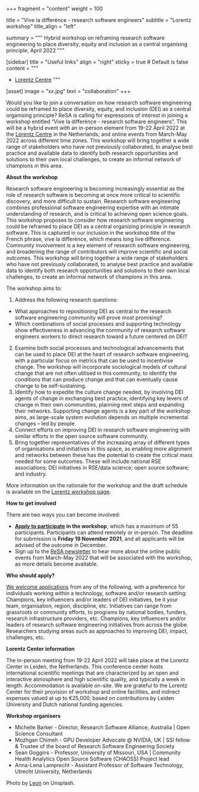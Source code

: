 +++
fragment = "content"
weight = 100

title = "Vive la differénce - research software engineers"
subtitle = "Lorentz workshop"
title_align = "left"

summary = """
Hybrid workshop on reframing research software engineering to place diversity, equity and inclusion as a central organising principle, April 2022
"""

[sidebar]
  title = "Useful links"
  align = "right"
  sticky = true # Default is false
  content = """
  * [Lorentz Centre](https://www.lorentzcenter.nl/about-us.html)
  """

[asset]
  image = "xx.jpg"
  text = "collaboration"
+++

Would you like to join a conversation on how research software engineering could be reframed to place diversity, equity, and inclusion (DEI) as a central organising principle? ReSA is calling for expressions of interest in joining a workshop entitled “Vive la differénce - research software engineers”. This will be a hybrid event with an in-person element from 19-22 April 2022 at the [Lorentz Centre](https://www.lorentzcenter.nl/about-us.html) in the Netherlands; and online events from March-May 2022 across different time zones.  This workshop will bring together a wide range of stakeholders who have not previously collaborated, to analyse best practice and available data to identify both research opportunities and solutions to their own local challenges, to create an informal network of champions in this area.

**About the workshop**

Research software engineering is becoming increasingly essential as the role of research software is becoming at once more critical to scientific discovery, and more difficult to sustain. Research software engineering  combines professional software engineering expertise with an intimate understanding of research, and is critical to achieving open science goals. This workshop proposes to consider how research software engineering could be reframed to place DEI as a central organizing principle in research software. This is captured in our inclusion in the workshop title of the French phrase, vive la differénce, which means long live difference. Community involvement is a key element of research software engineering, and broadening the range of contributors will improve scientific and social outcomes. This workshop will bring together a wide range of stakeholders who have not previously collaborated, to analyse best practice and available data to identify both research opportunities and solutions to their own local challenges, to create an informal network of champions in this area.

The workshop aims to:
1. Address the following research questions:
* What approaches to repositioning DEI as central to the research software engineering community will prove most promising?
* Which combinations of social processes and supporting technology show effectiveness in advancing the community of research software engineers workers to direct research toward a future centered on DEI?
2. Examine both social processes and technological advancements that can be used to place DEI at the heart of research software engineering, with a particular focus on metrics that can be used to incentivise change. The workshop will incorporate sociological models of cultural change that are not often utilised in this community, to identify the conditions that can produce change and that can eventually cause change to be self-sustaining.
3. Identify how to expedite the culture change needed, by involving DEI agents of change in exchanging best practice, identifying key levers of change in their own communities, planning next steps and expanding their networks. Supporting change agents is a key part of the workshop aims, as large-scale system evolution depends on multiple incremental changes – led by people.  
4. Connect efforts on improving DEI in research software engineering with similar efforts in the open source software community.
5. Bring together representatives of the increasing array of different types of organisations and initiatives in this space, as enabling more alignment and networks between these has the potential to create the critical mass needed for some outcomes. These will include national RSE associations; DEI initiatives in RSE/data science; open source software; and industry.

More information on the rationale for the workshop and the draft schedule is available on the [Lorentz workshop page](https://www.researchsoft.org/lorentz/).

**How to get involved**

There are two ways you can become involved:

* **[Apply to participate](https://airtable.com/shrMDnjnnFMZRZNMl) in the workshop**, which has a maximum of 55 participants. Participants can attend remotely or in-person. The deadline for submission is **Friday 19 November 2021**, and all applicants will be advised of the outcome in December.
* Sign up to the [ReSA newsletter](https://www.researchsoft.org/news/) to hear more about the online public events from March-May 2022 that will be associated with the workshop, as more details become available.

**Who should apply?**

[We welcome applications](https://airtable.com/shrMDnjnnFMZRZNMl) from any of the following, with a preference for individuals working within a technology, software and/or research setting:
Champions, key influencers and/or leaders of DEI initiatives, be it your team, organisation, region, discipline, etc. Initiatives can range from grassroots or community efforts, to programs by national bodies, funders, research infrastructure providers, etc.
Champions, key influencers and/or leaders of research software engineering initiatives from across the globe.
Researchers studying areas such as approaches to improving DEI, impact, challenges, etc.

**Lorentz Center information**

The in-person meeting from 19-22 April 2022 will take place at the Lorentz Center in Leiden, the Netherlands. This conference center hosts international scientific meetings that are characterized by an open and interactive atmosphere and high scientific quality, and typically a week in length. Accommodation is available on-site. We are grateful to the Lorentz Center for their provision of workshop and online facilities, and indirect expenses valued at up to €25,000, based on contributions by Leiden University and Dutch national funding agencies.

**Workshop organisers**
* Michelle Barker - Director, Research Software Alliance, Australia | Open Science Consultant
* Mozhgan Chimeh  - GPU Developer Advocate @ NVIDIA, UK | SSI fellow & Trustee of the board of Research Software Engineering Society
* Sean Goggins - Professor, University of Missouri, USA | Community Health Analytics Open Source Software (CHAOSS) Project lead
* Anna-Lena Lamprecht - Assistant Professor of Software Technology, Utrecht University, Netherlands



Photo by <a href="https://unsplash.com/@myleon">Leon</a> on Unsplash.
